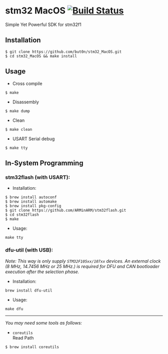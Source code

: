 # stm32 MacOS	[![Build Status](https://travis-ci.org/but0n/stm32_MacOS.svg?branch=master)](https://travis-ci.org/but0n/stm32_MacOS)

Simple Yet Powerful SDK for stm32f1

## Installation

```
$ git clone https://github.com/but0n/stm32_MacOS.git
$ cd stm32_MacOS && make install
```

## Usage

- Cross compile

```
$ make
```

- Disassembly

```
$ make dump
```

- Clean

```
$ make clean
```

- USART Serial debug

```
$ make tty
```


## In-System Programming

### stm32flash (with USART):

 - Installation:

```
$ brew install autoconf
$ brew install automake
$ brew install pkg-config
$ git clone https://github.com/ARMinARM/stm32flash.git
$ cd stm32flash
$ make
```
 - Usage:

```
make tty
```

### dfu-util (with USB):
*Note: This way is only supply `STM32F105xx/107xx` devices. An external clock (8 MHz, 14.7456 MHz or 25 MHz.) is required for DFU
and CAN bootloader execution after the selection phase.*

 - Installation:

```
brew install dfu-util
```

 - Usage:

```
make dfu
```


---
*You may need some tools as follows:*

* `coreutils` </br>
Read Path

```
$ brew install coreutils
```
